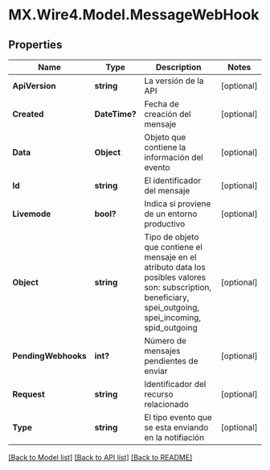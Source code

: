 # MX.Wire4.Model.MessageWebHook
## Properties

Name | Type | Description | Notes
------------ | ------------- | ------------- | -------------
**ApiVersion** | **string** | La versión de la API | [optional] 
**Created** | **DateTime?** | Fecha de creación del mensaje | [optional] 
**Data** | **Object** | Objeto que contiene la información del evento | [optional] 
**Id** | **string** | El identificador del mensaje | [optional] 
**Livemode** | **bool?** | Indica si proviene de un entorno productivo | [optional] 
**Object** | **string** | Tipo de objeto  que contiene el mensaje en el atributo data los posibles valores son: subscription, beneficiary, spei_outgoing, spei_incoming, spid_outgoing  | [optional] 
**PendingWebhooks** | **int?** | Número de  mensajes pendientes de enviar | [optional] 
**Request** | **string** | Identificador del recurso relacionado | [optional] 
**Type** | **string** | El tipo evento que se esta enviando en la notifiación | [optional] 

[[Back to Model list]](../README.md#documentation-for-models) [[Back to API list]](../README.md#documentation-for-api-endpoints) [[Back to README]](../README.md)


